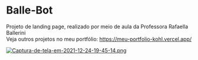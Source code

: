 # Balle-Bot
Projeto de landing page, realizado por meio de aula da Professora Rafaella Ballerini <br>
Veja outros projetos no meu portfólio: https://meu-portfolio-kohl.vercel.app/


[![Captura-de-tela-em-2021-12-24-19-45-14.png](https://i.postimg.cc/pTFjmz8F/Captura-de-tela-em-2021-12-24-19-45-14.png)](https://postimg.cc/0M9j36Vk) <br>

